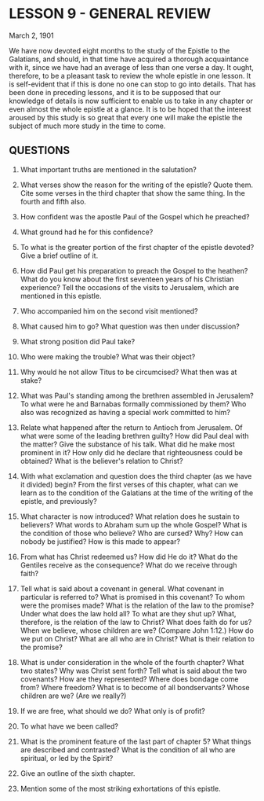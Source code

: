 # LESSON 9 - GENERAL REVIEW

March 2, 1901

We have now devoted eight months to the study of the Epistle to the Galatians, and should, in that time have acquired a thorough acquaintance with it, since we have had an average of less than one verse a day. It ought, therefore, to be a pleasant task to review the whole epistle in one lesson. It is self-evident that if this is done no one can stop to go into details. That has been done in preceding lessons, and it is to be supposed that our knowledge of details is now sufficient to enable us to take in any chapter or even almost the whole epistle at a glance. It is to be hoped that the interest aroused by this study is so great that every one will make the epistle the subject of much more study in the time to come.

## QUESTIONS

1. What important truths are mentioned in the salutation?

2. What verses show the reason for the writing of the epistle? Quote them. Cite some verses in the third chapter that show the same thing. In the fourth and fifth also.

3. How confident was the apostle Paul of the Gospel which he preached?

4. What ground had he for this confidence?

5. To what is the greater portion of the first chapter of the epistle devoted? Give a brief outline of it.

6. How did Paul get his preparation to preach the Gospel to the heathen? What do you know about the first seventeen years of his Christian experience? Tell the occasions of the visits to Jerusalem, which are mentioned in this epistle.

7. Who accompanied him on the second visit mentioned?

8. What caused him to go? What question was then under discussion?

9. What strong position did Paul take?

10. Who were making the trouble? What was their object?

11. Why would he not allow Titus to be circumcised? What then was at stake?

12. What was Paul's standing among the brethren assembled in Jerusalem? To what were he and Barnabas formally commissioned by them? Who also was recognized as having a special work committed to him?

13. Relate what happened after the return to Antioch from Jerusalem. Of what were some of the leading brethren guilty? How did Paul deal with the matter? Give the substance of his talk. What did he make most prominent in it? How only did he declare that righteousness could be obtained? What is the believer's relation to Christ?

14. With what exclamation and question does the third chapter (as we have it divided) begin? From the first verses of this chapter, what can we learn as to the condition of the Galatians at the time of the writing of the epistle, and previously?

15. What character is now introduced? What relation does he sustain to believers? What words to Abraham sum up the whole Gospel? What is the condition of those who believe? Who are cursed? Why? How can nobody be justified? How is this made to appear?

16. From what has Christ redeemed us? How did He do it? What do the Gentiles receive as the consequence? What do we receive through faith?

17. Tell what is said about a covenant in general. What covenant in particular is referred to? What is promised in this covenant? To whom were the promises made? What is the relation of the law to the promise? Under what does the law hold all? To what are they shut up? What, therefore, is the relation of the law to Christ? What does faith do for us? When we believe, whose children are we? (Compare John 1:12.) How do we put on Christ? What are all who are in Christ? What is their relation to the promise?

18. What is under consideration in the whole of the fourth chapter? What two states? Why was Christ sent forth? Tell what is said about the two covenants? How are they represented? Where does bondage come from? Where freedom? What is to become of all bondservants? Whose children are we? (Are we really?)

19. If we are free, what should we do? What only is of profit?

20. To what have we been called?

21. What is the prominent feature of the last part of chapter 5? What things are described and contrasted? What is the condition of all who are spiritual, or led by the Spirit?

22. Give an outline of the sixth chapter.

23. Mention some of the most striking exhortations of this epistle.